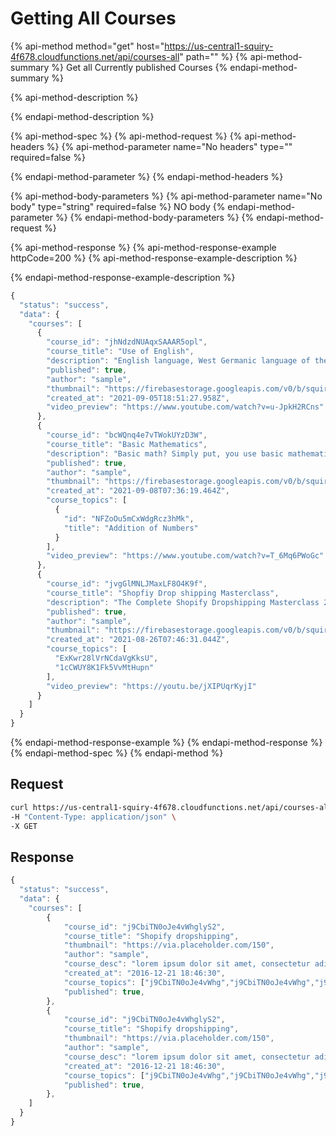 # Getting All Courses

{% api-method method="get" host="https://us-central1-squiry-4f678.cloudfunctions.net/api/courses-all" path="" %}
{% api-method-summary %}
Get all Currently published Courses
{% endapi-method-summary %}

{% api-method-description %}

{% endapi-method-description %}

{% api-method-spec %}
{% api-method-request %}
{% api-method-headers %}
{% api-method-parameter name="No headers" type="" required=false %}

{% endapi-method-parameter %}
{% endapi-method-headers %}

{% api-method-body-parameters %}
{% api-method-parameter name="No body" type="string" required=false %}
NO body
{% endapi-method-parameter %}
{% endapi-method-body-parameters %}
{% endapi-method-request %}

{% api-method-response %}
{% api-method-response-example httpCode=200 %}
{% api-method-response-example-description %}

{% endapi-method-response-example-description %}

```javascript
{
  "status": "success",
  "data": {
    "courses": [
      {
        "course_id": "jhNdzdNUAqxSAAAR5opl",
        "course_title": "Use of English",
        "description": "English language, West Germanic language of the Indo-European language family that is closely related to the Frisian, German, and Dutch (in Belgium called Flemish) languages. English originated in England and is the dominant language of the United States, the United Kingdom, Canada, Australia, Ireland, New Zealand, and various island nations in the Caribbean Sea and the Pacific Ocean.",
        "published": true,
        "author": "sample",
        "thumbnail": "https://firebasestorage.googleapis.com/v0/b/squiry-4f678.appspot.com/o/english.png?alt=media",
        "created_at": "2021-09-05T18:51:27.958Z",
        "video_preview": "https://www.youtube.com/watch?v=u-JpkH2RCns"
      },
      {
        "course_id": "bcWQnq4e7vTWokUYzD3W",
        "course_title": "Basic Mathematics",
        "description": "Basic math? Simply put, you use basic mathematics almost every day of your life. You use it at home, on the job, or when you go to school. See what basic math looks like with our representation below.\nAt home, you may for instance have a budget to help manage your income and probably put some money aside. If your monthly income is 1000 dollars, 50% may go to your rent or mortgage;\n\n20% may go to food, clothing, gas, and other utilities; 20% may be used for personal items, gift",
        "published": true,
        "author": "sample",
        "thumbnail": "https://firebasestorage.googleapis.com/v0/b/squiry-4f678.appspot.com/o/mathematics.png?alt=media",
        "created_at": "2021-09-08T07:36:19.464Z",
        "course_topics": [
          {
            "id": "NFZoOu5mCxWdgRcz3hMk",
            "title": "Addition of Numbers"
          }
        ],
        "video_preview": "https://www.youtube.com/watch?v=T_6Mq6PWoGc"
      },
      {
        "course_id": "jvgGlMNLJMaxLF8O4K9f",
        "course_title": "Shopfiy Drop shipping Masterclass",
        "description": "The Complete Shopify Dropshipping Masterclass 2.0 Is Aimed For Complete Beginners & Can Also Help More Experienced Shopify Dropshipping Owners. In this Course, We'll Take You From Being an Absolute Beginner to Have a Shopify Dropshipping Business Up and Running Within Hours!",
        "published": true,
        "author": "sample",
        "thumbnail": "https://firebasestorage.googleapis.com/v0/b/squiry-4f678.appspot.com/o/Shopify.jpg?alt=media",
        "created_at": "2021-08-26T07:46:31.044Z",
        "course_topics": [
          "ExKwr28lVrNCdaVgKksU",
          "1cCWUY8K1Fk5VvMtHupn"
        ],
        "video_preview": "https://youtu.be/jXIPUqrKyjI"
      }
    ]
  }
}
```

{% endapi-method-response-example %}
{% endapi-method-response %}
{% endapi-method-spec %}
{% endapi-method %}

## Request

```bash
curl https://us-central1-squiry-4f678.cloudfunctions.net/api/courses-all \
-H "Content-Type: application/json" \
-X GET
```

## Response

```javascript
{
  "status": "success",
  "data": {
    "courses": [
        {
            "course_id": "j9CbiTN0oJe4vWhglyS2",
            "course_title": "Shopify dropshipping",
            "thumbnail": "https://via.placeholder.com/150",
            "author": "sample",
            "course_desc": "lorem ipsum dolor sit amet, consectetur adipiscing elit...",
            "created_at": "2016-12-21 18:46:30",
            "course_topics": ["j9CbiTN0oJe4vWhg","j9CbiTN0oJe4vWhg","j9CbiTN0oJe4vWhg"],
            "published": true,
        },
        {
            "course_id": "j9CbiTN0oJe4vWhglyS2",
            "course_title": "Shopify dropshipping",
            "thumbnail": "https://via.placeholder.com/150",
            "author": "sample",
            "course_desc": "lorem ipsum dolor sit amet, consectetur adipiscing elit...",
            "created_at": "2016-12-21 18:46:30",
            "course_topics": ["j9CbiTN0oJe4vWhg","j9CbiTN0oJe4vWhg","j9CbiTN0oJe4vWhg"],
            "published": true,
        },
    ]
  }
}
```
